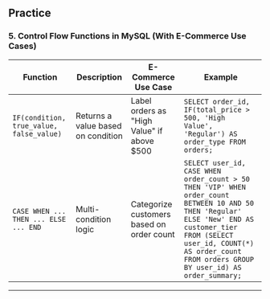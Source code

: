 ## **Practice**

### **5. Control Flow Functions in MySQL (With E-Commerce Use Cases)**  

| **Function** | **Description** | **E-Commerce Use Case** | **Example** |
|-------------|---------------|--------------------|-----------|
| `IF(condition, true_value, false_value)` | Returns a value based on condition | Label orders as "High Value" if above $500 | `SELECT order_id, IF(total_price > 500, 'High Value', 'Regular') AS order_type FROM orders;` |
| `CASE WHEN ... THEN ... ELSE ... END` | Multi-condition logic | Categorize customers based on order count | ```SELECT user_id, CASE WHEN order_count > 50 THEN 'VIP' WHEN order_count BETWEEN 10 AND 50 THEN 'Regular' ELSE 'New' END AS customer_tier FROM (SELECT user_id, COUNT(*) AS order_count FROM orders GROUP BY user_id) AS order_summary;``` |

---